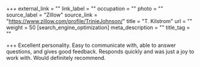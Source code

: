 +++
external_link = ""
link_label = ""
occupation = ""
photo = ""
source_label = "Zillow"
source_link = "https://www.zillow.com/profile/TrinieJohnson/"
title = "T. Kilstrom"
url = ""
weight = 50
[search_engine_optimization]
meta_description = ""
title_tag = ""

+++
Excellent personality. Easy to communicate with, able to answer questions, and gives good feedback. Responds quickly and was just a joy to work with. Would definitely recommend.